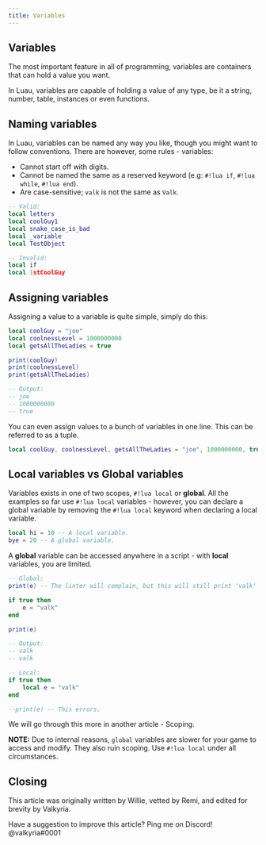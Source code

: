 ```yaml
---
title: Variables
---
```


## Variables
The most important feature in all of programming, variables are containers that can hold a value you want.

In Luau, variables are capable of holding a value of any type, be it a string, number, table, instances or even functions.

## Naming variables
In Luau, variables can be named any way you like, though you might want to follow conventions. There are however, some rules - variables:

* Cannot start off with digits.
* Cannot be named the same as a reserved keyword (e.g: ``#!lua if``, ``#!lua while``, ``#!lua end``).
* Are case-sensitive; `valk` is not the same as `Valk`.

```lua
-- Valid:
local letters
local coolGuy1
local snake_case_is_bad
local _variable
local TestObject

-- Invalid:
local if
local 1stCoolGuy
```

## Assigning variables
Assigning a value to a variable is quite simple, simply do this:

```lua
local coolGuy = "joe"
local coolnessLevel = 1000000000
local getsAllTheLadies = true

print(coolGuy)
print(coolnessLevel)
print(getsAllTheLadies)

-- Output:
-- joe
-- 1000000000
-- true
```

You can even assign values to a bunch of variables in one line. This can be referred to as a tuple.

```lua
local coolGuy, coolnessLevel, getsAllTheLadies = "joe", 1000000000, true
```

## Local variables vs Global variables
Variables exists in one of two scopes, ``#!lua local`` or **global**.
All the examples so far use ``#!lua local`` variables - however, you can declare a global variable by removing the ``#!lua local`` keyword when declaring a local variable.

```lua
local hi = 10 -- A local variable.
bye = 20 -- A global variable.
```

A **global** variable can be accessed anywhere in a script - with **local** variables, you are limited.

```lua
-- Global:
print(e) -- The linter will complain, but this will still print 'valk' as per normal.

if true then
	e = "valk"
end

print(e) 

-- Output:
-- valk
-- valk
```
```lua
-- Local:
if true then
	local e = "valk"
end

--print(e) -- This errors.
```

We will go through this more in another article - Scoping.

**NOTE:** Due to internal reasons, `global` variables are slower for your game to access and modify. They also ruin scoping. Use ``#!lua local`` under all circumstances.

## Closing
This article was originally written by Willie, vetted by Remi, and edited for brevity by Valkyria.

Have a suggestion to improve this article? Ping me on Discord! @valkyria#0001
